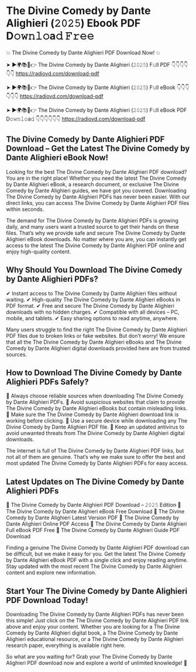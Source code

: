 # The Divine Comedy by Dante Alighieri (𝟸𝟶𝟸𝟻) Ebook PDF D𝚘𝚠𝚗𝚕𝚘a𝚍 𝙵𝚛𝚎𝚎

💥 The Divine Comedy by Dante Alighieri PDF Download Now! 💥

➤ ►🌍📚📱👉 The Divine Comedy by Dante Alighieri (𝟸𝟶𝟸𝟻) F𝚞ll PDF 👇👇👇👇👇👇
https://radiovd.com/download-pdf

➤ ►🌍📚📱👉 The Divine Comedy by Dante Alighieri (𝟸𝟶𝟸𝟻) F𝚞ll eBook 👇👇👇👇👇👇
https://radiovd.com/download-pdf

➤ ►🌍📚📱👉 The Divine Comedy by Dante Alighieri (𝟸𝟶𝟸𝟻) F𝚞ll eBook PDF D𝚘𝚠𝚗𝚕𝚘a𝚍 👇👇👇👇👇👇
https://radiovd.com/download-pdf

## The Divine Comedy by Dante Alighieri PDF Download – Get the Latest The Divine Comedy by Dante Alighieri eBook Now!

Looking for the best The Divine Comedy by Dante Alighieri PDF download? You are in the right place! Whether you need the latest The Divine Comedy by Dante Alighieri eBook, a research document, or exclusive The Divine Comedy by Dante Alighieri guides, we have got you covered. Downloading The Divine Comedy by Dante Alighieri PDFs has never been easier. With our direct links, you can access The Divine Comedy by Dante Alighieri PDF files within seconds.

The demand for The Divine Comedy by Dante Alighieri PDFs is growing daily, and many users want a trusted source to get their hands on these files. That’s why we provide safe and secure The Divine Comedy by Dante Alighieri eBook downloads. No matter where you are, you can instantly get access to the latest The Divine Comedy by Dante Alighieri PDF online and enjoy high-quality content.

## Why Should You Download The Divine Comedy by Dante Alighieri PDFs?

✔ Instant access to The Divine Comedy by Dante Alighieri files without waiting.
✔ High-quality The Divine Comedy by Dante Alighieri eBooks in PDF format.
✔ Free and secure The Divine Comedy by Dante Alighieri downloads with no hidden charges.
✔ Compatible with all devices – PC, mobile, and tablets.
✔ Easy sharing options to read anytime, anywhere.

Many users struggle to find the right The Divine Comedy by Dante Alighieri PDF files due to broken links or fake websites. But don’t worry! We ensure that all the The Divine Comedy by Dante Alighieri eBooks and The Divine Comedy by Dante Alighieri digital downloads provided here are from trusted sources.

## How to Download The Divine Comedy by Dante Alighieri PDFs Safely?

📌 Always choose reliable sources when downloading The Divine Comedy by Dante Alighieri PDFs.
📌 Avoid suspicious websites that claim to provide The Divine Comedy by Dante Alighieri eBooks but contain misleading links.
📌 Make sure the The Divine Comedy by Dante Alighieri download link is working before clicking.
📌 Use a secure device while downloading any The Divine Comedy by Dante Alighieri PDF file.
📌 Keep an updated antivirus to avoid unwanted threats from The Divine Comedy by Dante Alighieri digital downloads.

The internet is full of The Divine Comedy by Dante Alighieri PDF links, but not all of them are genuine. That’s why we make sure to offer the best and most updated The Divine Comedy by Dante Alighieri PDFs for easy access.

## Latest Updates on The Divine Comedy by Dante Alighieri PDFs

🔹 The Divine Comedy by Dante Alighieri PDF Download – 𝟸𝟶𝟸𝟻 Edition
🔹 The Divine Comedy by Dante Alighieri eBook Free Download
🔹 The Divine Comedy by Dante Alighieri Latest Version PDF
🔹 The Divine Comedy by Dante Alighieri Online PDF Access
🔹 The Divine Comedy by Dante Alighieri Full eBook PDF Free
🔹 The Divine Comedy by Dante Alighieri Guide PDF Download

Finding a genuine The Divine Comedy by Dante Alighieri PDF download can be difficult, but we make it easy for you. Get the latest The Divine Comedy by Dante Alighieri eBook PDF with a single click and enjoy reading anytime. Stay updated with the most recent The Divine Comedy by Dante Alighieri content and explore new information.

## Start Your The Divine Comedy by Dante Alighieri PDF Download Today!

Downloading The Divine Comedy by Dante Alighieri PDFs has never been this simple! Just click on the The Divine Comedy by Dante Alighieri PDF link above and enjoy your content. Whether you are looking for a The Divine Comedy by Dante Alighieri digital book, a The Divine Comedy by Dante Alighieri educational resource, or a The Divine Comedy by Dante Alighieri research paper, everything is available right here.

So what are you waiting for? Grab your The Divine Comedy by Dante Alighieri PDF download now and explore a world of unlimited knowledge! 🚀